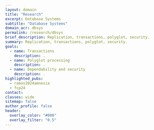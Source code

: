 ```yaml
---
layout: domain
title: "Research"
excerpt: Database Systems
subtitle: "Database Systems"
domain_acr: dbsys
permalink: /research/dbsys
brief_description: Replication, transactions, polyglot, security.
summary: Replication, transactions, polyglot, security.
goals:
  - name: Transactions
    description: .
  - name: Polyglot processing
    description: .
  - name: Dependability and security
    description: .
highlighted_pubs:
  - ramos2024amnesia
  - fcp24
contact: 
classes: wide
sitemap: false
author_profile: false
header:
  overlay_color: "#000"
  overlay_filter: "0.5"
---
```

